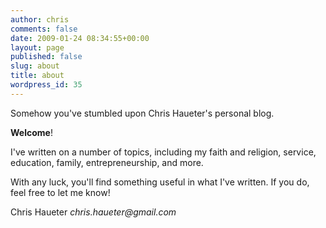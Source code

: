 ```yaml
---
author: chris
comments: false
date: 2009-01-24 08:34:55+00:00
layout: page
published: false
slug: about
title: about
wordpress_id: 35
---
```


Somehow you've stumbled upon Chris Haueter's personal blog.

**Welcome**!

I've written on a number of topics, including my faith and religion, service, education, family, entrepreneurship, and more.

With any luck, you'll find something useful in what I've written. If you do, feel free to let me know!

Chris Haueter
_chris.haueter@gmail.com_
